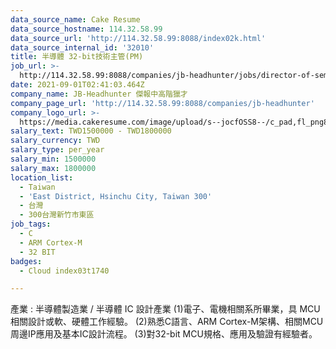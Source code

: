 ```yaml
---
data_source_name: Cake Resume
data_source_hostname: 114.32.58.99
data_source_url: 'http://114.32.58.99:8088/index02k.html'
data_source_internal_id: '32010'
title: 半導體 32-bit技術主管(PM)
job_url: >-
  http://114.32.58.99:8088/companies/jb-headhunter/jobs/director-of-semiconductor-32-bit-technology-pm
date: 2021-09-01T02:41:03.464Z
company_name: JB-Headhunter 傑報中高階獵才
company_page_url: 'http://114.32.58.99:8088/companies/jb-headhunter'
company_logo_url: >-
  https://media.cakeresume.com/image/upload/s--jocfOSS8--/c_pad,fl_png8,h_200,w_200/v1630906417/hqcxk5i6a2qg8zw7w4n4.png
salary_text: TWD1500000 - TWD1800000
salary_currency: TWD
salary_type: per_year
salary_min: 1500000
salary_max: 1800000
location_list:
  - Taiwan
  - 'East District, Hsinchu City, Taiwan 300'
  - 台灣
  - 300台灣新竹市東區
job_tags:
  - C
  - ARM Cortex-M
  - 32 BIT
badges:
  - Cloud index03t1740

---
```


產業 : 半導體製造業 / 半導體 IC 設計產業 (1)電子、電機相關系所畢業，具 MCU相關設計或軟、硬體工作經驗。 (2)熟悉C語言、ARM Cortex-M架構、相關MCU周邊IP應用及基本IC設計流程。 (3)對32-bit MCU規格、應用及驗證有經驗者。